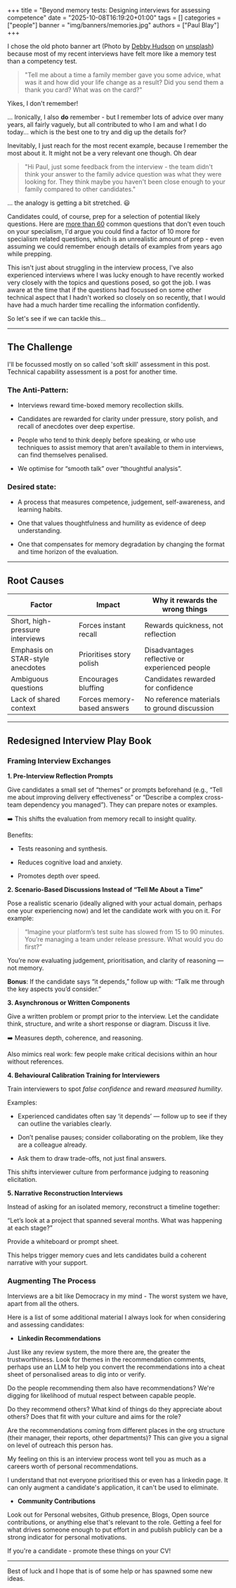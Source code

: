 +++
title = "Beyond memory tests: Designing interviews for assessing competence"
date = "2025-10-08T16:19:20+01:00"
tags = []
categories = ["people"]
banner = "img/banners/memories.jpg"
authors = ["Paul Blay"]
+++

I chose the old photo banner art (Photo by [Debby Hudson](https://unsplash.com/@hudsoncrafted?utm_content=creditCopyText&utm_medium=referral&utm_source=unsplash) on [unsplash](https://unsplash.com/)) because most of my recent interviews have felt more like a memory test than a competency test.

> "Tell me about a time a family member gave you some advice, what was it and how did your life change as a result? Did you send them a thank you card? What was on the card?"

Yikes, I don't remember!

... Ironically, I also **do** remember - but I remember lots of advice over many years, all fairly vaguely, but all contributed to who I am and what I do today... which is the best one to try and dig up the details for?

Inevitably, I just reach for the most recent example, because I remember the most about it. It might not be a very relevant one though. Oh dear

> "Hi Paul, just some feedback from the interview - the team didn't think your answer to the family advice question was what they were looking for. They think maybe you haven't been close enough to your family compared to other candidates."

... the analogy is getting a bit stretched. 😃

Candidates could, of course, prep for a selection of potential likely questions. Here are [more than 60](https://www.themuse.com/advice/interview-questions-and-answers) common questions that don't even touch on your specialism, I'd argue you could find a factor of 10 more for specialism related questions, which is an unrealistic amount of prep - even assuming we could remember enough details of examples from years ago while prepping.

This isn't just about struggling in the interview process, I've also experienced interviews where I was lucky enough to have recently worked very closely with the topics and questions posed, so got the job. I was aware at the time that if the questions had focussed on some other technical aspect that I hadn't worked so closely on so recently, that I would have had a much harder time recalling the information confidently.

So let's see if we can tackle this...

---

## The Challenge

I'll be focussed mostly on so called 'soft skill' assessment in this post. Technical capability assessment is a post for another time.

### The Anti-Pattern:

* Interviews reward time-boxed memory recollection skills.

* Candidates are rewarded for clarity under pressure, story polish, and recall of anecdotes over deep expertise.

* People who tend to think deeply before speaking, or who use techniques to assist memory that aren't available to them in interviews, can find themselves penalised.

* We optimise for “smooth talk” over “thoughtful analysis”.

### Desired state:

* A process that measures competence, judgement, self-awareness, and learning habits.

* One that values thoughtfulness and humility as evidence of deep understanding.

* One that compensates for memory degradation by changing the format and time horizon of the evaluation.

---

## Root Causes

| Factor | Impact | Why it rewards the wrong things |
| ------ | ------ | ------------------------------- |
| Short, high-pressure interviews | Forces instant recall | Rewards quickness, not reflection |
| Emphasis on STAR-style anecdotes | Prioritises story polish | Disadvantages reflective or experienced people |
| Ambiguous questions | Encourages bluffing | Candidates rewarded for confidence |
| Lack of shared context | Forces memory-based answers | No reference materials to ground discussion |

---

## Redesigned Interview Play Book

### Framing Interview Exchanges

**1. Pre-Interview Reflection Prompts**

Give candidates a small set of “themes” or prompts beforehand (e.g., “Tell me about improving delivery effectiveness” or “Describe a complex cross-team dependency you managed”).
They can prepare notes or examples.

➡️ This shifts the evaluation from memory recall to insight quality.

Benefits:

* Tests reasoning and synthesis.

* Reduces cognitive load and anxiety.

* Promotes depth over speed.

**2. Scenario-Based Discussions Instead of “Tell Me About a Time”**

Pose a realistic scenario (ideally aligned with your actual domain, perhaps one your experiencing now) and let the candidate work with you on it.
For example:

> “Imagine your platform’s test suite has slowed from 15 to 90 minutes. You’re managing a team under release pressure. What would you do first?”

You’re now evaluating judgement, prioritisation, and clarity of reasoning — not memory.

**Bonus**: If the candidate says “it depends,” follow up with: “Talk me through the key aspects you’d consider.”

**3. Asynchronous or Written Components**

Give a written problem or prompt prior to the interview. Let the candidate think, structure, and write a short response or diagram.
Discuss it live.

➡️ Measures depth, coherence, and reasoning.

Also mimics real work: few people make critical decisions within an hour without references.

**4. Behavioural Calibration Training for Interviewers**

Train interviewers to spot _false confidence_ and reward _measured humility_.

Examples:

* Experienced candidates often say ‘it depends’ — follow up to see if they can outline the variables clearly.

* Don’t penalise pauses; consider collaborating on the problem, like they are a colleague already.

* Ask them to draw trade-offs, not just final answers.

This shifts interviewer culture from performance judging to reasoning elicitation.

**5. Narrative Reconstruction Interviews**

Instead of asking for an isolated memory, reconstruct a timeline together:

“Let’s look at a project that spanned several months. What was happening at each stage?”

Provide a whiteboard or prompt sheet.

This helps trigger memory cues and lets candidates build a coherent narrative with your support.

### Augmenting The Process

Interviews are a bit like Democracy in my mind - The worst system we have, apart from all the others.

Here is a list of some additional material I always look for when considering and assessing candidates:

* **Linkedin Recommendations**

Just like any review system, the more there are, the greater the trustworthiness. Look for themes in the recommendation comments, perhaps use an LLM to help you convert the recommendations into a cheat sheet of personalised areas to dig into or verify.

Do the people recommending them also have recommendations? We're digging for likelihood of mutual respect between capable people.

Do they recommend others? What kind of things do they appreciate about others? Does that fit with your culture and aims for the role?

Are the recommendations coming from different places in the org structure (their manager, their reports, other departments)? This can give you a signal on level of outreach this person has.

My feeling on this is an interview process wont tell you as much as a careers worth of personal recommendations.

I understand that not everyone prioritised this or even has a linkedin page. It can only augment a candidate's application, it can't be used to eliminate.

* **Community Contributions**

Look out for Personal websites, Github presence, Blogs, Open source contributions, or anything else that's relevant to the role. Getting a feel for what drives someone enough to put effort in and publish publicly can be a strong indicator for personal motivations.

If you're a candidate - promote these things on your CV!

---

Best of luck and I hope that is of some help or has spawned some new ideas.